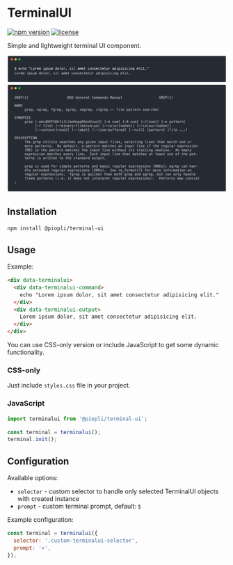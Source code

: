 # TerminalUI

[![npm version](https://img.shields.io/npm/v/@piopli/terminal-ui)](https://www.npmjs.com/package/@piopli/terminal-ui) [![license](https://img.shields.io/npm/l/@piopli/terminal-ui)](https://github.com/piotrpliszko/terminal-ui/blob/master/LICENSE)

Simple and lightweight terminal UI component.

![Screenshot 1](./assets/screenshot-1.png)
![Screenshot 2](./assets/screenshot-2.png)

## Installation

```
npm install @piopli/terminal-ui
```

## Usage

Example:

```html
<div data-terminalui>
  <div data-terminalui-command>
    echo "Lorem ipsum dolor, sit amet consectetur adipisicing elit."
  </div>
  <div data-terminalui-output>
    Lorem ipsum dolor, sit amet consectetur adipisicing elit.
  </div>
</div>
```

You can use CSS-only version or include JavaScript to get some dynamic functionality.

### CSS-only

Just include `styles.css` file in your project.

### JavaScript

```javascript
import terminalui from '@piopli/terminal-ui';
```

```javascript
const terminal = terminalui();
terminal.init();
```

## Configuration

Available options:

- `selector` - custom selector to handle only selected TerminalUI objects with created instance
- `prompt` - custom terminal prompt, default: `$`

Example configuration:

```javascript
const terminal = terminalui({
  selector: '.custom-terminalui-selector',
  prompt: '>',
});
```
